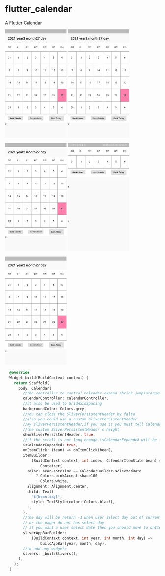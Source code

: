 # flutter_calendar

A Flutter Calendar

![image](https://github.com/caesar-feng/FlutterCalendar/blob/main/gif/1614422274018151.gif)
![image](https://github.com/caesar-feng/FlutterCalendar/blob/main/gif/1614422281281666.gif)

![image](https://github.com/caesar-feng/FlutterCalendar/blob/main/gif/1614422292911658.gif)
![image](https://github.com/caesar-feng/FlutterCalendar/blob/main/gif/1614422292911658%20(1).gif)

![image](https://github.com/caesar-feng/FlutterCalendar/blob/main/gif/1614422424029788.gif)


```dart
  @override
  Widget build(BuildContext context) {
    return Scaffold(
      body: Calendar(
        //the controller to control Calendar expand shrink jumpToTargetDate
        calendarController: calendarController,
        //it also be used to GridAxisSpacing
        backgroundColor: Colors.grey,
        //you can close the SliverPersistentHeader by false
        //also you could use a custom SliverPersistentHeader
        //by sliverPersistentHeader,if you use is you must tell Calendar
        //the custom SliverPersistentHeader`s height
        showSliverPersistentHeader: true,
        //if the scroll is not long enough isCalendarExpanded will be invalid
        isCalendarExpanded: true,
        onItemClick: (bean) => onItemClick(bean),
        itemBuilder:
            (BuildContext context, int index, CalendarItemState bean) =>
                Container(
          color: bean.dateTime == CalendarBuilder.selectedDate
              ? Colors.pinkAccent.shade100
              : Colors.white,
          alignment: Alignment.center,
          child: Text(
            "${bean.day}",
            style: TextStyle(color: Colors.black),
          ),
        ),
        //the day will be return -1 when user select day out of current Month
        // or the pager do not has select day
        // if you want a user select date then you should move to onItemClick
        sliverAppBarBuilder:
            (BuildContext context, int year, int month, int day) =>
                buildAppBar(year, month, day),
        //to add any widgets
        slivers: _buildSlivers(),
      ),
    );
  }
```

